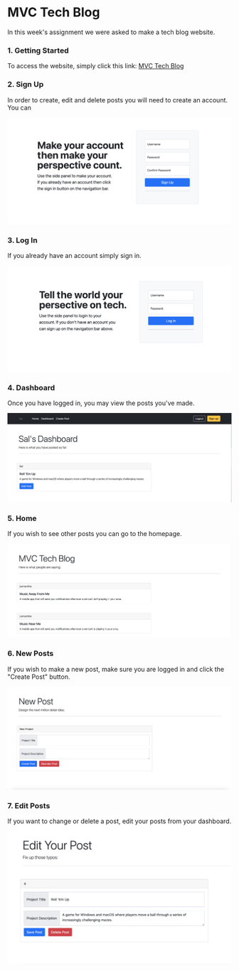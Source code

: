 # MVC Tech Blog

In this week's assignment we were asked to make a tech blog website.

### 1. Getting Started

To access the website, simply click this link: [MVC Tech Blog](https://mvctech.herokuapp.com/)

### 2. Sign Up

In order to create, edit and delete posts you will need to create an account. You can

![signup](./images/signin.png)

### 3. Log In

If you already have an account simply sign in.

![login](./images/login.png)

### 4. Dashboard

Once you have logged in, you may view the posts you've made. 

![login](./images/dashboard.png)

### 5. Home

If you wish to see other posts you can go to the homepage.

![homepage](./images/home.png)

### 6. New Posts

If you wish to make a new post, make sure you are logged in and click the "Create Post" button.

![new](./images/new.png)

### 7. Edit Posts

If you want to change or delete a post, edit your posts from your dashboard.
![new](./images/edit.png)

